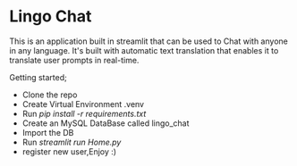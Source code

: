 # Lingo Chat

This is an application built in streamlit that can be used to Chat with anyone in any language. It's built with automatic text translation that enables it to translate user prompts in real-time.

Getting started;
- Clone the repo
- Create Virtual Environment .venv
- Run *pip install -r requirements.txt*
- Create an MySQL DataBase called lingo_chat
- Import the DB
- Run *streamlit run Home.py*
- register new user,Enjoy :)